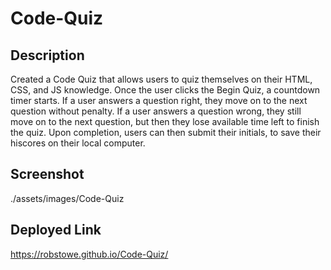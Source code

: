 # Code-Quiz

## Description
Created a Code Quiz that allows users to quiz themselves on their HTML, CSS, and JS knowledge.
Once the user clicks the Begin Quiz, a countdown timer starts. 
If a user answers a question right, they move on to the next question without penalty. 
If a user answers a question wrong, they still move on to the next question, but then they lose available time left to finish the quiz. 
Upon completion, users can then submit their initials, to save their hiscores on their local computer. 

## Screenshot
./assets/images/Code-Quiz

## Deployed Link
https://robstowe.github.io/Code-Quiz/